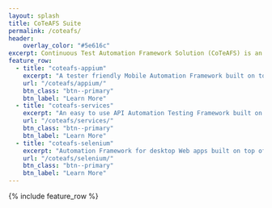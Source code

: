 ```yaml
---
layout: splash
title: CoTeAFS Suite
permalink: /coteafs/
header:
    overlay_color: "#5e616c"
excerpt: Continuous Test Automation Framework Solution (CoTeAFS) is an easy to use one stop Framework solution targetting all platforms to ease the Automated Testing process.
feature_row:
  - title: "coteafs-appium"
    excerpt: "A tester friendly Mobile Automation Framework built on top of Appium which supports testing web and native apps for Android, iOS and Windows real or emulator Mobiles and Tablets."
    url: "/coteafs/appium/"
    btn_class: "btn--primary"
    btn_label: "Learn More"
  - title: "coteafs-services"
    excerpt: "An easy to use API Automation Testing Framework built on top of Rest-Assured."
    url: "/coteafs/services/"
    btn_class: "btn--primary"
    btn_label: "Learn More"
  - title: "coteafs-selenium"
    excerpt: "Automation Framework for desktop Web apps built on top of Selenium WebDriver."
    url: "/coteafs/selenium/"
    btn_class: "btn--primary"
    btn_label: "Learn More"
---
```


{% include feature_row %}